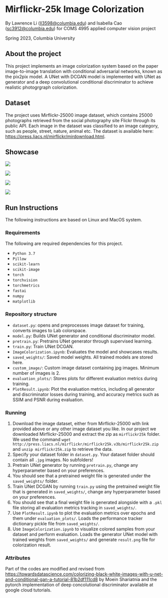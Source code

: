 # Mirflickr-25k Image Colorization

By Lawrence Li (ll3598@columbia.edu) and Isabella Cao (sc3912@columbia.edu) for COMS 4995 applied computer vision project

Spring 2023, Columbia University

## About the project
This project implements an image colorization system based on the paper image-to-image translation with conditional adversarial networks, known as the pix2pix model. A UNet with DCGAN model is implemented with UNet as generator and a deep convolutional conditional discriminator to achieve realistic photogrgraph colorization.

## Dataset
The project uses Mirflickr-25000 image dataset, which contains 25000 photographs retrieved from the social photography site Flickr through its public API. Each image in the dataset was classified to an image category, such as people, street, nature, animal etc. The dataset is available here: https://press.liacs.nl/mirflickr/mirdownload.html.

## Showcase

![](https://drive.google.com/uc?export=view&id=1uYzBZU_W2-Z4o2U9qC70eR1rFVSxCzAQ)

![](https://drive.google.com/uc?export=view&id=1REyKCB97D7uYAlft1Txr5xmU8ubP0OZD)

![](https://drive.google.com/uc?export=view&id=1SxaGvstDsz1Vx4wxfKFgryahAKpMJiV9)

![](https://drive.google.com/uc?export=view&id=1FXw75FJTUEhWynxzYfCb3Pu4qzDMTTnt)

## Run Instructions

The following instructions are based on Linux and MacOS system. 

### Requirements

The following are required dependencies for this project.

* `Python 3.7`
* `Pillow`
* `scikit-learn`
* `scikit-image`
* `torch`
* `torchvision`
* `torchmetrics`
* `fastai`
* `numpy`
* `matplotlib`

### Repository structure

* `dataset.py`: opens and preprocesses image dataset for training, converts images to Lab colorspace. 
* `model.py`: Builds UNet generator and conditional discriminator model.
* `pretrain.py`: Pretrains UNet generator through supervised learning.
* `train.py`: Train UNet DCGAN.
* `ImageColorization.ipynb`: Evaluates the model and showcases results.
* `saved_weights/`: Saved model weights. All trained models are stored here. 
* `custom_image/`: Custom image dataset containing jpg images. Minimum number of images is 2. 
* `evaluation_plots/`: Stores plots for different evaluation metrics during training.
* `PlotResult.ipynb`: Plot the evaluation metrics, including all generator and discriminator losses during training, and accuracy metrics such as SSIM and PSNR during evaluation.

### Running

1. Download the image dataset, either from Mirflickr-25000 with link provided above or any other image dataset you like. In our project we downloaded Mirflickr-25000 and extract the zip as `mirflickr25k` folder. We used the command `wget http://press.liacs.nl/mirflickr/mirflickr25k.v3b/mirflickr25k.zip` and `unzip mirflickr25k.zip` to retrieve the data.
2. Specify your dataset folder in `dataset.py`. Your dataset folder should contain all `.jpg` images. No subfolders!
3. Pretrain UNet generator by running `pretrain.py`, change any hyperparameter based on your preferences. 
4. You should see that a pretrained weight file is generated under the `saved_weights/` folder.
5. Train UNet DCGAN by running `train.py` using the pretrained weight file that is generated in `saved_weights/`, change any hyperparameter based on your preferences. 
6. You should see that a final weight file is generated alongside with a `.pkl` file storing all evaluation metrics tracking in `saved_weights/`. 
7. Use `PlotResult.ipynb` to plot the evaluation metrics over epochs and them under `evaluation_plots/`. Loads the performance tracker dictionary pickle file from `saved_weights/`.
8. Use `ImageColorization.ipynb` to visualize colored samples from your dataset and perform evaluation. Loads the generator UNet model with trained weights from `saved_weights/` and generate `result.png` file for colorization result. 

### Attributes

Part of the codes are modified and revised from https://towardsdatascience.com/colorizing-black-white-images-with-u-net-and-conditional-gan-a-tutorial-81b2df111cd8 by Moein Shariatnia and the pytorch implementation of deep concolutional discriminator available at google cloud tutorials. 

